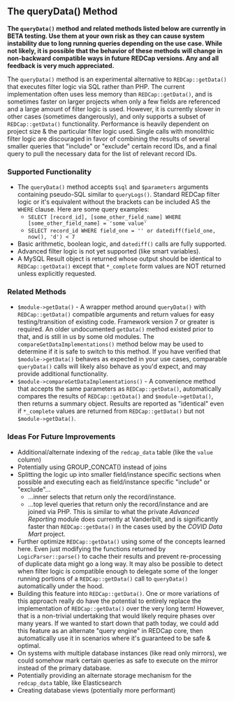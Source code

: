 ## The queryData() Method

**The `queryData()` method and related methods listed below are currently in BETA testing.  Use them at your own risk as they can cause system instability due to long running queries depending on the use case.  While not likely, it is possible that the behavior of these methods will change in non-backward compatible ways in future REDCap versions.  Any and all feedback is very much appreciated.**

The `queryData()` method is an experimental alternative to `REDCap::getData()` that executes filter logic via SQL rather than PHP.  The current implementation often uses less memory than `REDCap::getData()`, and is sometimes faster on larger projects when only a few fields are referenced and a large amount of filter logic is used.  However, it is currently slower in other cases (sometimes dangerously), and only supports a subset of `REDCap::getData()` functionality.  Performance is heavily dependent on project size & the particular filter logic used.  Single calls with monolithic filter logic are discouraged in favor of combining the results of several smaller queries that "include" or "exclude" certain record IDs, and a final query to pull the necessary data for the list of relevant record IDs.

### Supported Functionality
- The `queryData()` method accepts `$sql` and `$parameters` arguments containing pseudo-SQL similar to `queryLogs()`.  Standard REDCap filter logic or it's equivalent without the brackets can be included AS the `WHERE` clause.  Here are some query examples:
  - `SELECT [record_id], [some_other_field_name] WHERE [some_other_field_name] = 'some value'`
  - `SELECT record_id WHERE field_one = '' or datediff(field_one, now(), 'd') < 7`
- Basic arithmetic, boolean logic, and `datediff()` calls are fully supported.
- Advanced filter logic is not yet supported (like smart variables).
- A MySQL Result object is returned whose output should be identical to `REDCap::getData()` except that `*_complete` form values are NOT returned unless explicitly requested.

### Related Methods
- `$module->getData()` - A wrapper method around `queryData()` with `REDCap::getData()` compatible arguments and return values for easy testing/transition of existing code.  Framework version 7 or greater is required.  An older undocumented `getData()` method existed prior to that, and is still in us by some old modules.  The `compareGetDataImplementations()` method below may be used to determine if it is safe to switch to this method.  If you have verified that `$module->getData()` behaves as expected in your use cases, comparable `queryData()` calls will likely also behave as you'd expect, and may provide additional functionality.  
- `$module->compareGetDataImplementations()` - A convenience method that accepts the same parameters as `REDCap::getData()`, automatically compares the results of `REDCap::getData()` and `$module->getData()`, then returns a summary object.  Results are reported as "identical" even if `*_complete` values are returned from `REDCap::getData()` but not `$module->getData()`.

### Ideas For Future Improvements
- Additional/alternate indexing of the `redcap_data` table (like the `value` column)
- Potentially using GROUP_CONCAT() instead of joins
- Splitting the logic up into smaller field/instance specific sections when possible and executing each as field/instance specific "include" or "exclude"...
  - ...inner selects that return only the record/instance.
  - ...top level queries that return only the record/instance and are joined via PHP.  This is similar to what the private *Advanced Reporting* module does currently at Vanderbilt, and is significantly faster than `REDCap::getData()` in the cases used by the *COVID Data Mart* project.
- Further optimize `REDCap::getData()` using some of the concepts learned here.  Even just modifying the functions returned by `LogicParser::parse()` to cache their results and prevent re-processing of duplicate data might go a long way.  It may also be possible to detect when filter logic is compatible enough to delegate some of the longer running portions of a `REDCap::getData()` call to `queryData()` automatically under the hood.
- Building this feature into `REDCap::getData()`.  One or more variations of this approach really do have the potential to entirely replace the implementation of `REDCap::getData()` over the very long term!  However, that is a non-trivial undertaking that would likely require phases over many years.  If we wanted to start down that path today, we could add this feature as an alternate "query engine" in REDCap core, then automatically use it in scenarios where it's guaranteed to be safe & optimal.
- On systems with multiple database instances (like read only mirrors), we could somehow mark certain queries as safe to execute on the mirror instead of the primary database.
- Potentially providing an alternate storage mechanism for the `redcap_data` table, like Elasticsearch
- Creating database views (potentially more performant)
